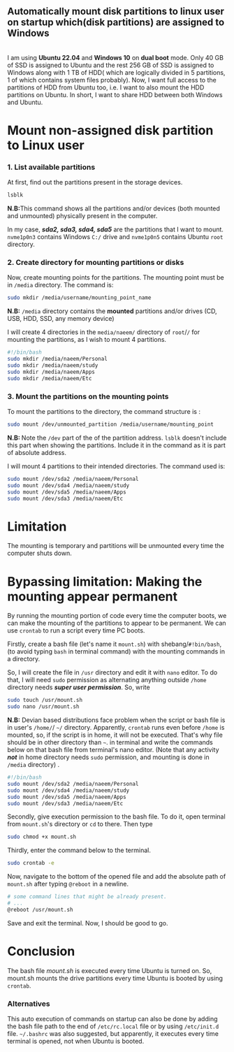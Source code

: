 <h2>Automatically mount disk partitions to linux user on startup which(disk partitions) are assigned to Windows</h2>
</br>
I am using <b>Ubuntu 22.04</b> and <b>Windows 10</b> on <b>dual boot</b> mode. Only 40 GB of SSD is assigned to Ubuntu and the rest 256 GB of SSD is assigned to Windows along with 1 TB of HDD( which are logically divided in 5 partitions, 1 of which contains system files probably). 
Now, I want full access to the partitions of HDD from Ubuntu too, i.e. I want to also mount the HDD partitions on Ubuntu. In short, I want to share HDD between both Windows and Ubuntu.

# Mount non-assigned disk partition to Linux user

### 1. List available partitions
At first, find out the partitions present in the storage devices.
```bash
lsblk
```
<b>N.B:</b>This command shows all the partitions and/or devices (both mounted and unmounted) physically present in the computer.

In my case, <b><i>sda2, sda3, sda4, sda5</i></b> are the partitions that I want to mount. `nvme1p0n3` contains Windows `C:/` drive and `nvme1p0n5` contains Ubuntu `root` directory.


### 2. Create directory for mounting partitions or disks
Now, create mounting points for the partitions. The mounting point must be in `/media` directory. The command is:
```bash
sudo mkdir /media/username/mounting_point_name
```
<b>N.B:</b>  `/media` directory contains the <b>mounted</b> partitions and/or drives (CD, USB, HDD, SSD, any memory device)

I will create 4 directories in the  ```media/naeem/``` directory of ```root```/`/` for mounting the partitions, as I wish to mount 4 partitions.
```bash
#!/bin/bash
sudo mkdir /media/naeem/Personal
sudo mkdir /media/naeem/study
sudo mkdir /media/naeem/Apps
sudo mkdir /media/naeem/Etc
```


### 3. Mount the partitions on the mounting points
To mount the partitions to the directory, the command structure is :
```bash
sudo mount /dev/unmounted_partition /media/username/mounting_point
```
<b>N.B: </b> Note the ```/dev``` part of the of the partition address. ``lsblk`` doesn't include this part when showing the partitions. Include it in the command as it is part of absolute address. 

I will mount 4 partitions to their intended directories. The command used is:
```bash
sudo mount /dev/sda2 /media/naeem/Personal
sudo mount /dev/sda4 /media/naeem/study
sudo mount /dev/sda5 /media/naeem/Apps
sudo mount /dev/sda3 /media/naeem/Etc
```

# Limitation
The mounting is temporary and partitions will be unmounted every time the computer shuts down.

# Bypassing limitation: Making the mounting appear permanent
By running the mounting portion of code every time the computer boots, we can make the mounting of the partitions to appear to be permanent. We can use `crontab` to run a script every time PC boots.


Firstly, create a bash file (let's name it `mount.sh`)  with shebang/`#!bin/bash`, (to avoid typing `bash` in terminal command) with the mounting commands in a directory. 

So,  I will create the file in `/usr` directory and edit it with `nano` editor. To do that, I will need `sudo` permission as alternating anything outside `/home` directory needs <b><i>super user permission</i></b>. So, write 
```bash
sudo touch /usr/mount.sh
sudo nano /usr/mount.sh
``` 

<b>N.B:</b> Devian based distributions face problem when the script or bash file is in user's `/home/`/ `~/` directory. Apparently, `crontab` runs even before `/home` is mounted, so, if the script is in home, it will not be executed. That's why file should be in other directory than `~`.
in terminal and write the commands below on that bash file from terminal's nano editor. (Note that any activity <b><i>not</i></b> in home directory needs `sudo` permission, and mounting is done in `/media` directory) .
```bash
#!/bin/bash
sudo mount /dev/sda2 /media/naeem/Personal
sudo mount /dev/sda4 /media/naeem/study
sudo mount /dev/sda5 /media/naeem/Apps
sudo mount /dev/sda3 /media/naeem/Etc
```


Secondly,  give execution permission to the bash file. To do it, open terminal from `mount.sh`'s directory or `cd` to there. Then type 
```bash
sudo chmod +x mount.sh
```

Thirdly, enter the command below to the terminal. 
```bash
sudo crontab -e
```
Now, navigate to the bottom of the opened file and add the absolute path of `mount.sh` after typing `@reboot` in a newline. 
```bash
# some command lines that might be already present.
# ...
@reboot /usr/mount.sh
```

Save and exit the terminal. Now, I should be good to go. 

# Conclusion

The bash file <i>mount.sh</i> is executed every time Ubuntu is turned on. So, mount.sh mounts the drive partitions every time Ubuntu is booted by using `crontab`.
### Alternatives
This auto execution of commands on startup can also be done by adding the bash file path to the end of `/etc/rc.local` file or by using `/etc/init.d` file. `~/.bashrc` was also suggested, but apparently, it executes every time terminal is opened, not when Ubuntu is booted.
